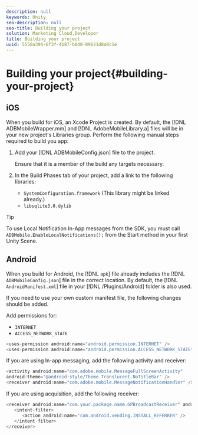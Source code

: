 ```yaml
---
description: null
keywords: Unity
seo-description: null
seo-title: Building your project
solution: Marketing Cloud,Developer
title: Building your project
uuid: 5550a394-6f3f-4b87-b840-89621d8a0c1e
---
```


# Building your project{#building-your-project}

## iOS

When you build for iOS, an Xcode Project is created. By default, the [!DNL ADBMobileWrapper.mm] and [!DNL AdobeMobileLibrary.a] files will be in your new project's Libraries group. Perform the following manual steps required to build you app:

1. Add your [!DNL ADBMobileConfig.json] file to the project.

   Ensure that it is a member of the build any targets necessary. 

1. In the Build Phases tab of your project, add a link to the following libraries:

    * `SystemConfiguration.framework`
      (This library might be linked already.) 
    * `libsqlite3.0.dylib`

>[!TIP]
>
>To use Local Notification In-App messages from the SDK, you must call `ADBMobile.EnableLocalNotifications();` from the Start method in your first Unity Scene.

## Android

When you build for Android, the [!DNL `apk`] file already includes the [!DNL `ADBMobileConfig.json`] file in the correct location. By default, the [!DNL `AndroidManifest.xml`] file in your [!DNL /Plugins/Android] folder is also used.

If you need to use your own custom manifest file, the following changes should be added.

Add permissions for:

* `INTERNET` 
* `ACCESS_NETWORK_STATE`

```java
<uses-permission android:name="android.permission.INTERNET" /> 
<uses-permission android:name="android.permission.ACCESS_NETWORK_STATE" />
```

If you are using In-app messaging, add the following activity and receiver:

```java
<activity android:name="com.adobe.mobile.MessageFullScreenActivity"  
android:theme="@android:style/Theme.Translucent.NoTitleBar" /> 
<receiver android:name="com.adobe.mobile.MessageNotificationHandler" /> 
```

If you are using acquisition, add the following receiver:

```java
<receiver android:name="com.your.package.name.GPBroadcastReceiver" android:exported="true"> 
   <intent-filter> 
      <action android:name="com.android.vending.INSTALL_REFERRER" /> 
   </intent-filter> 
</receiver>
```

